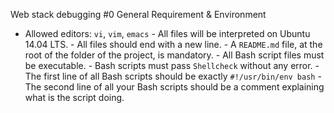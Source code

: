 Web stack debugging #0
General Requirement & Environment


- Allowed editors: `vi`, `vim`, `emacs` - All files will be interpreted on Ubuntu 14.04 LTS. - All files should end with a new line. - A `README.md` file, at the root of the folder of the project, is mandatory. - All Bash script files must be executable. - Bash scripts must pass `Shellcheck` without any error. - The first line of all Bash scripts should be exactly `#!/usr/bin/env bash` - The second line of all your Bash scripts should be a comment explaining what is the script doing.
